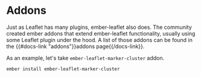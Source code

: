 # Addons

Just as Leaflet has many plugins, ember-leaflet also does. The community created ember addons that extend ember-leaflet
functionality, usually using some Leaflet plugin under the hood. A list of those addons can be found
in the {{#docs-link "addons"}}addons page{{/docs-link}}.

As an example, let's take `ember-leaflet-marker-cluster` addon.

```bash
ember install ember-leaflet-marker-cluster
```
